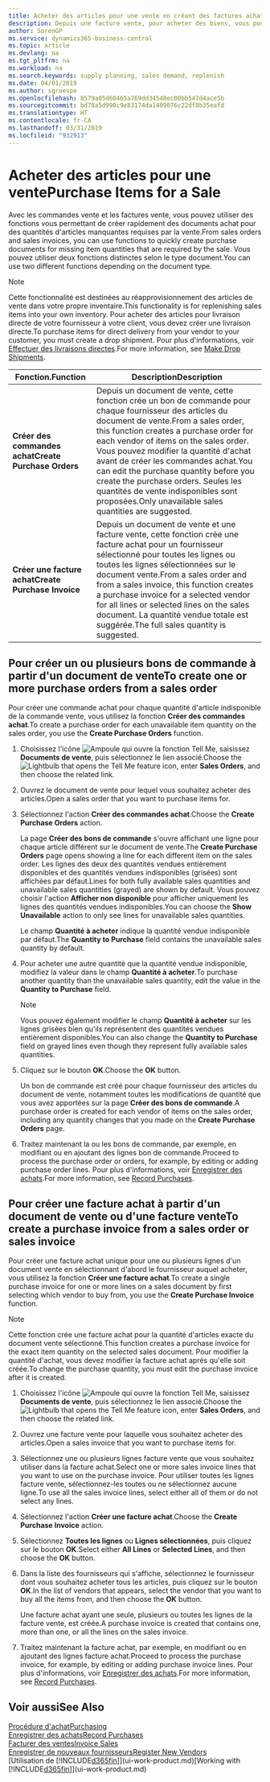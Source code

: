 ```yaml
---
title: Acheter des articles pour une vente en créant des factures achat | Microsoft Docs
description: Depuis une facture vente, pour acheter des biens, vous pouvez créer une facture achat pour un fournisseur.
author: SorenGP
ms.service: dynamics365-business-central
ms.topic: article
ms.devlang: na
ms.tgt_pltfrm: na
ms.workload: na
ms.search.keywords: supply planning, sales demand, replenish
ms.date: 04/01/2019
ms.author: sgroespe
ms.openlocfilehash: 8579a05d60465a769dd34548ec00bb547d4ace5b
ms.sourcegitcommit: bd78a5d990c9e83174da1409076c22df8b35eafd
ms.translationtype: HT
ms.contentlocale: fr-CA
ms.lasthandoff: 03/31/2019
ms.locfileid: "932913"
---
```

# <a name="purchase-items-for-a-sale"></a><span data-ttu-id="29664-103">Acheter des articles pour une vente</span><span class="sxs-lookup"><span data-stu-id="29664-103">Purchase Items for a Sale</span></span>
<span data-ttu-id="29664-104">Avec les commandes vente et les factures vente, vous pouvez utiliser des fonctions vous permettant de créer rapidement des documents achat pour des quantités d'articles manquantes requises par la vente.</span><span class="sxs-lookup"><span data-stu-id="29664-104">From sales orders and sales invoices, you can use functions to quickly create purchase documents for missing item quantities that are required by the sale.</span></span> <span data-ttu-id="29664-105">Vous pouvez utiliser deux fonctions distinctes selon le type document.</span><span class="sxs-lookup"><span data-stu-id="29664-105">You can use two different functions depending on the document type.</span></span>

> [!Note]
> <span data-ttu-id="29664-106">Cette fonctionnalité est destinées au réapprovisionnement des articles de vente dans votre propre inventaire.</span><span class="sxs-lookup"><span data-stu-id="29664-106">This functionality is for replenishing sales items into your own inventory.</span></span> <span data-ttu-id="29664-107">Pour acheter des articles pour livraison directe de votre fournisseur à votre client, vous devez créer une livraison directe.</span><span class="sxs-lookup"><span data-stu-id="29664-107">To purchase items for direct delivery from your vendor to your customer, you must create a drop shipment.</span></span> <span data-ttu-id="29664-108">Pour plus d'informations, voir [Effectuer des livraisons directes](sales-how-drop-shipment.md).</span><span class="sxs-lookup"><span data-stu-id="29664-108">For more information, see [Make Drop Shipments](sales-how-drop-shipment.md).</span></span>   

|<span data-ttu-id="29664-109">Fonction.</span><span class="sxs-lookup"><span data-stu-id="29664-109">Function</span></span>|<span data-ttu-id="29664-110">Description</span><span class="sxs-lookup"><span data-stu-id="29664-110">Description</span></span>|
|--------|-----------|
|<span data-ttu-id="29664-111">**Créer des commandes achat**</span><span class="sxs-lookup"><span data-stu-id="29664-111">**Create Purchase Orders**</span></span>|<span data-ttu-id="29664-112">Depuis un document de vente, cette fonction crée un bon de commande pour chaque fournisseur des articles du document de vente.</span><span class="sxs-lookup"><span data-stu-id="29664-112">From a sales order, this function creates a purchase order for each vendor of items on the sales order.</span></span> <span data-ttu-id="29664-113">Vous pouvez modifier la quantité d'achat avant de créer les commandes achat.</span><span class="sxs-lookup"><span data-stu-id="29664-113">You can edit the purchase quantity before you create the purchase orders.</span></span> <span data-ttu-id="29664-114">Seules les quantités de vente indisponibles sont proposées.</span><span class="sxs-lookup"><span data-stu-id="29664-114">Only unavailable sales quantities are suggested.</span></span>
|<span data-ttu-id="29664-115">**Créer une facture achat**</span><span class="sxs-lookup"><span data-stu-id="29664-115">**Create Purchase Invoice**</span></span>|<span data-ttu-id="29664-116">Depuis un document de vente et une facture vente, cette fonction crée une facture achat pour un fournisseur sélectionné pour toutes les lignes ou toutes les lignes sélectionnées sur le document vente.</span><span class="sxs-lookup"><span data-stu-id="29664-116">From a sales order and from a sales invoice, this function creates a purchase invoice for a selected vendor for all lines or selected lines on the sales document.</span></span> <span data-ttu-id="29664-117">La quantité vendue totale est suggérée.</span><span class="sxs-lookup"><span data-stu-id="29664-117">The full sales quantity is suggested.</span></span>|

## <a name="to-create-one-or-more-purchase-orders-from-a-sales-order"></a><span data-ttu-id="29664-118">Pour créer un ou plusieurs bons de commande à partir d'un document de vente</span><span class="sxs-lookup"><span data-stu-id="29664-118">To create one or more purchase orders from a sales order</span></span>
<span data-ttu-id="29664-119">Pour créer une commande achat pour chaque quantité d'article indisponible de la commande vente, vous utilisez la fonction **Créer des commandes achat**.</span><span class="sxs-lookup"><span data-stu-id="29664-119">To create a purchase order for each unavailable item quantity on the sales order, you use the **Create Purchase Orders** function.</span></span>

1. <span data-ttu-id="29664-120">Choisissez l'icône ![Ampoule qui ouvre la fonction Tell Me](media/ui-search/search_small.png "Dites-moi ce que vous voulez faire"), saisissez **Documents de vente**, puis sélectionnez le lien associé.</span><span class="sxs-lookup"><span data-stu-id="29664-120">Choose the ![Lightbulb that opens the Tell Me feature](media/ui-search/search_small.png "Tell me what you want to do") icon, enter **Sales Orders**, and then choose the related link.</span></span>
2. <span data-ttu-id="29664-121">Ouvrez le document de vente pour lequel vous souhaitez acheter des articles.</span><span class="sxs-lookup"><span data-stu-id="29664-121">Open a sales order that you want to purchase items for.</span></span>
3. <span data-ttu-id="29664-122">Sélectionnez l'action **Créer des commandes achat**.</span><span class="sxs-lookup"><span data-stu-id="29664-122">Choose the **Create Purchase Orders** action.</span></span>

    <span data-ttu-id="29664-123">La page **Créer des bons de commande** s'ouvre affichant une ligne pour chaque article différent sur le document de vente.</span><span class="sxs-lookup"><span data-stu-id="29664-123">The **Create Purchase Orders** page opens showing a line for each different item on the sales order.</span></span> <span data-ttu-id="29664-124">Les lignes des deux des quantités vendues entièrement disponibles et des quantités vendues indisponibles (grisées) sont affichées par défaut.</span><span class="sxs-lookup"><span data-stu-id="29664-124">Lines for both fully available sales quantities and unavailable sales quantities (grayed) are shown by default.</span></span> <span data-ttu-id="29664-125">Vous pouvez choisir l'action **Afficher non disponible** pour afficher uniquement les lignes des quantités vendues indisponibles.</span><span class="sxs-lookup"><span data-stu-id="29664-125">You can choose the **Show Unavailable** action to only see lines for unavailable sales quantities.</span></span>

    <span data-ttu-id="29664-126">Le champ **Quantité à acheter** indique la quantité vendue indisponible par défaut.</span><span class="sxs-lookup"><span data-stu-id="29664-126">The **Quantity to Purchase** field contains the unavailable sales quantity by default.</span></span>
4. <span data-ttu-id="29664-127">Pour acheter une autre quantité que la quantité vendue indisponible, modifiez la valeur dans le champ **Quantité à acheter**.</span><span class="sxs-lookup"><span data-stu-id="29664-127">To purchase another quantity than the unavailable sales quantity, edit the value in the **Quantity to Purchase** field.</span></span>

    > [!NOTE]  
    >   <span data-ttu-id="29664-128">Vous pouvez également modifier le champ **Quantité à acheter** sur les lignes grisées bien qu'ils représentent des quantités vendues entièrement disponibles.</span><span class="sxs-lookup"><span data-stu-id="29664-128">You can also change the **Quantity to Purchase** field on grayed lines even though they represent fully available sales quantities.</span></span>
5. <span data-ttu-id="29664-129">Cliquez sur le bouton **OK**.</span><span class="sxs-lookup"><span data-stu-id="29664-129">Choose the **OK** button.</span></span>

    <span data-ttu-id="29664-130">Un bon de commande est créé pour chaque fournisseur des articles du document de vente, notamment toutes les modifications de quantité que vous avez apportées sur la page **Créer des bons de commande**.</span><span class="sxs-lookup"><span data-stu-id="29664-130">A purchase order is created for each vendor of items on the sales order, including any quantity changes that you made on the **Create Purchase Orders** page.</span></span>
7. <span data-ttu-id="29664-131">Traitez maintenant la ou les bons de commande, par exemple, en modifiant ou en ajoutant des lignes bon de commande.</span><span class="sxs-lookup"><span data-stu-id="29664-131">Proceed to process the purchase order or orders, for example, by editing or adding purchase order lines.</span></span> <span data-ttu-id="29664-132">Pour plus d'informations, voir [Enregistrer des achats](purchasing-how-record-purchases.md).</span><span class="sxs-lookup"><span data-stu-id="29664-132">For more information, see [Record Purchases](purchasing-how-record-purchases.md).</span></span>


## <a name="to-create-a-purchase-invoice-from-a-sales-order-or-sales-invoice"></a><span data-ttu-id="29664-133">Pour créer une facture achat à partir d'un document de vente ou d'une facture vente</span><span class="sxs-lookup"><span data-stu-id="29664-133">To create a purchase invoice from a sales order or sales invoice</span></span>
<span data-ttu-id="29664-134">Pour créer une facture achat unique pour une ou plusieurs lignes d'un document vente en sélectionnant d'abord le fournisseur auquel acheter, vous utilisez la fonction **Créer une facture achat**.</span><span class="sxs-lookup"><span data-stu-id="29664-134">To create a single purchase invoice for one or more lines on a sales document by first selecting which vendor to buy from, you use the **Create Purchase Invoice** function.</span></span>

> [!NOTE]  
>   <span data-ttu-id="29664-135">Cette fonction crée une facture achat pour la quantité d'articles exacte du document vente sélectionné.</span><span class="sxs-lookup"><span data-stu-id="29664-135">This function creates a purchase invoice for the exact item quantity on the selected sales document.</span></span> <span data-ttu-id="29664-136">Pour modifier la quantité d'achat, vous devez modifier la facture achat après qu'elle soit créée.</span><span class="sxs-lookup"><span data-stu-id="29664-136">To change the purchase quantity, you must edit the purchase invoice after it is created.</span></span>  

1. <span data-ttu-id="29664-137">Choisissez l'icône ![Ampoule qui ouvre la fonction Tell Me](media/ui-search/search_small.png "Dites-moi ce que vous voulez faire"), saisissez **Documents de vente**, puis sélectionnez le lien associé.</span><span class="sxs-lookup"><span data-stu-id="29664-137">Choose the ![Lightbulb that opens the Tell Me feature](media/ui-search/search_small.png "Tell me what you want to do") icon, enter **Sales Orders**, and then choose the related link.</span></span>
2. <span data-ttu-id="29664-138">Ouvrez une facture vente pour laquelle vous souhaitez acheter des articles.</span><span class="sxs-lookup"><span data-stu-id="29664-138">Open a sales invoice that you want to purchase items for.</span></span>
3. <span data-ttu-id="29664-139">Sélectionnez une ou plusieurs lignes facture vente que vous souhaitez utiliser dans la facture achat.</span><span class="sxs-lookup"><span data-stu-id="29664-139">Select one or more sales invoice lines that you want to use on the purchase invoice.</span></span> <span data-ttu-id="29664-140">Pour utiliser toutes les lignes facture vente, sélectionnez-les toutes ou ne sélectionnez aucune ligne.</span><span class="sxs-lookup"><span data-stu-id="29664-140">To use all the sales invoice lines, select either all of them or do not select any lines.</span></span>
4. <span data-ttu-id="29664-141">Sélectionnez l'action **Créer une facture achat**.</span><span class="sxs-lookup"><span data-stu-id="29664-141">Choose the **Create Purchase Invoice** action.</span></span>
5. <span data-ttu-id="29664-142">Sélectionnez **Toutes les lignes** ou **Lignes sélectionnées**, puis cliquez sur le bouton **OK**.</span><span class="sxs-lookup"><span data-stu-id="29664-142">Select either **All Lines** or **Selected Lines**, and then choose the **OK** button.</span></span>  
6. <span data-ttu-id="29664-143">Dans la liste des fournisseurs qui s'affiche, sélectionnez le fournisseur dont vous souhaitez acheter tous les articles, puis cliquez sur le bouton **OK**.</span><span class="sxs-lookup"><span data-stu-id="29664-143">In the list of vendors that appears, select the vendor that you want to buy all the items from, and then choose the **OK** button.</span></span>

    <span data-ttu-id="29664-144">Une facture achat ayant une seule, plusieurs ou toutes les lignes de la facture vente, est créée.</span><span class="sxs-lookup"><span data-stu-id="29664-144">A purchase invoice is created that contains one, more than one, or all the lines on the sales invoice.</span></span>
7. <span data-ttu-id="29664-145">Traitez maintenant la facture achat, par exemple, en modifiant ou en ajoutant des lignes facture achat.</span><span class="sxs-lookup"><span data-stu-id="29664-145">Proceed to process the purchase invoice, for example, by editing or adding purchase invoice lines.</span></span> <span data-ttu-id="29664-146">Pour plus d'informations, voir [Enregistrer des achats](purchasing-how-record-purchases.md).</span><span class="sxs-lookup"><span data-stu-id="29664-146">For more information, see [Record Purchases](purchasing-how-record-purchases.md).</span></span>

## <a name="see-also"></a><span data-ttu-id="29664-147">Voir aussi</span><span class="sxs-lookup"><span data-stu-id="29664-147">See Also</span></span>
[<span data-ttu-id="29664-148">Procédure d'achat</span><span class="sxs-lookup"><span data-stu-id="29664-148">Purchasing</span></span>](purchasing-manage-purchasing.md)  
[<span data-ttu-id="29664-149">Enregistrer des achats</span><span class="sxs-lookup"><span data-stu-id="29664-149">Record Purchases</span></span>](purchasing-how-record-purchases.md)  
[<span data-ttu-id="29664-150">Facturer des ventes</span><span class="sxs-lookup"><span data-stu-id="29664-150">Invoice Sales</span></span>](sales-how-invoice-sales.md)  
[<span data-ttu-id="29664-151">Enregistrer de nouveaux fournisseurs</span><span class="sxs-lookup"><span data-stu-id="29664-151">Register New Vendors</span></span>](purchasing-how-register-new-vendors.md)  
<span data-ttu-id="29664-152">[Utilisation de [!INCLUDE[d365fin](includes/d365fin_md.md)]](ui-work-product.md)</span><span class="sxs-lookup"><span data-stu-id="29664-152">[Working with [!INCLUDE[d365fin](includes/d365fin_md.md)]](ui-work-product.md)</span></span>
